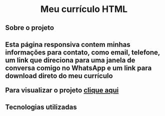 <h1 align='center'>Meu currículo HTML</h1>

<h2>Sobre o projeto<h2>
<p>Esta página responsiva contem minhas informações para contato, como email, telefone, um link que direciona para uma janela de conversa comigo no WhatsApp e um link para download direto do meu currículo</p>
<p>Para visualizar o projeto <a href="https://joaolucasmota.github.io/Curriculo-HTML/">clique aqui</a> 

<h2>Tecnologias utilizadas<h2>
